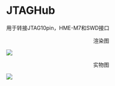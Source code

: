 # JTAGHub


用于转接JTAG10pin，HME-M7和SWD接口



<center>渲染图</center>

![](https://gitee.com/strongercjd/PCB/raw/master/JTAGHub/image/0.jpg)


<center>实物图</center>

![](https://gitee.com/strongercjd/PCB/raw/master/JTAGHub/image/1.jpg)